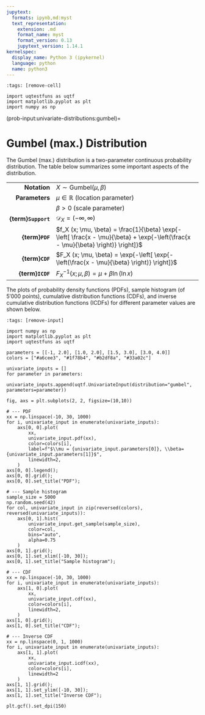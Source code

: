 ```yaml
---
jupytext:
  formats: ipynb,md:myst
  text_representation:
    extension: .md
    format_name: myst
    format_version: 0.13
    jupytext_version: 1.14.1
kernelspec:
  display_name: Python 3 (ipykernel)
  language: python
  name: python3
---
```


```{code-cell} ipython3
:tags: [remove-cell]

import uqtestfuns as uqtf
import matplotlib.pyplot as plt
import numpy as np
```

(prob-input:univariate-distributions:gumbel)=
# Gumbel (max.) Distribution

The Gumbel (max.) distribution is a two-parameter continuous probability distribution.
The table below summarizes some important aspects of the distribution.

|                      |                                                                                                                                   |
|---------------------:|-----------------------------------------------------------------------------------------------------------------------------------|
|         **Notation** | $X \sim \mathrm{Gumbel}(\mu, \beta)$                                                                                              |
|       **Parameters** | $\mu \in \mathbb{R}$ (location parameter)                                                                                         |
|                      | $\beta > 0$ (scale parameter)                                                                                                     |
|  **{term}`Support`** | $\mathcal{D}_X = (-\infty, \infty)$                                                                                               |
|      **{term}`PDF`** | $f_X (x; \mu, \beta) = \frac{1}{\beta} \exp{- \left[ \frac{x - \mu}{\beta} + \exp{-\left(\frac{x - \mu}{\beta} \right)} \right]}$ |
|      **{term}`CDF`** | $F_X (x; \mu, \beta) = \exp{-\left[ \exp{- \left(\frac{x - \mu}{\beta} \right)} \right]}$                                         |
|     **{term}`ICDF`** | $F^{-1}_X (x; \mu, \beta) = \mu + \beta \ln{(\ln{x})}$                                                                            |

The plots of probability density functions (PDFs),
sample histogram (of $5'000$ points),
cumulative distribution functions (CDFs),
and inverse cumulative distribution functions (ICDFs) for different parameter
values are shown below.

```{code-cell} ipython3
:tags: [remove-input]

import numpy as np
import matplotlib.pyplot as plt
import uqtestfuns as uqtf

parameters = [[-1, 2.0], [1.0, 2.0], [1.5, 3.0], [3.0, 4.0]]
colors = ["#a6cee3", "#1f78b4", "#b2df8a", "#33a02c"]

univariate_inputs = []
for parameter in parameters:
    univariate_inputs.append(uqtf.UnivariateInput(distribution="gumbel", parameters=parameter))
    
fig, axs = plt.subplots(2, 2, figsize=(10,10))

# --- PDF
xx = np.linspace(-10, 30, 1000)
for i, univariate_input in enumerate(univariate_inputs):
    axs[0, 0].plot(
        xx,
        univariate_input.pdf(xx),
        color=colors[i],
        label=f"$\\mu = {univariate_input.parameters[0]}, \\beta={univariate_input.parameters[1]}$",
        linewidth=2,
    )
axs[0, 0].legend();
axs[0, 0].grid();
axs[0, 0].set_title("PDF");

# --- Sample histogram
sample_size = 5000
np.random.seed(42)
for col, univariate_input in zip(reversed(colors), reversed(univariate_inputs)):
    axs[0, 1].hist(
        univariate_input.get_sample(sample_size),
        color=col,
        bins="auto",
        alpha=0.75
    )
axs[0, 1].grid();
axs[0, 1].set_xlim([-10, 30]);
axs[0, 1].set_title("Sample histogram");

# --- CDF
xx = np.linspace(-10, 30, 1000)
for i, univariate_input in enumerate(univariate_inputs):
    axs[1, 0].plot(
        xx,
        univariate_input.cdf(xx),
        color=colors[i],
        linewidth=2,
    )
axs[1, 0].grid();
axs[1, 0].set_title("CDF");

# --- Inverse CDF
xx = np.linspace(0, 1, 1000)
for i, univariate_input in enumerate(univariate_inputs):
    axs[1, 1].plot(
        xx,
        univariate_input.icdf(xx),
        color=colors[i],
        linewidth=2
    )
axs[1, 1].grid();
axs[1, 1].set_ylim([-10, 30]);
axs[1, 1].set_title("Inverse CDF");

plt.gcf().set_dpi(150)
```